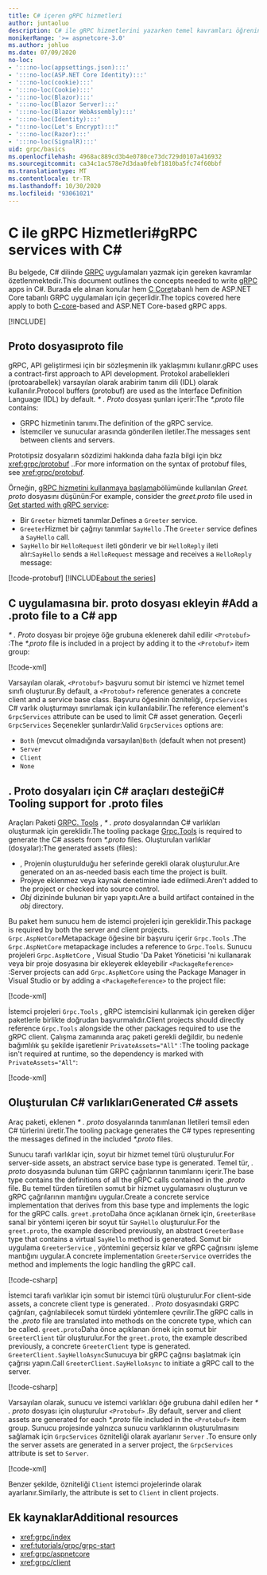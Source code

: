 ```yaml
---
title: C# içeren gRPC hizmetleri
author: juntaoluo
description: C# ile gRPC hizmetlerini yazarken temel kavramları öğrenin.
monikerRange: '>= aspnetcore-3.0'
ms.author: johluo
ms.date: 07/09/2020
no-loc:
- ':::no-loc(appsettings.json):::'
- ':::no-loc(ASP.NET Core Identity):::'
- ':::no-loc(cookie):::'
- ':::no-loc(Cookie):::'
- ':::no-loc(Blazor):::'
- ':::no-loc(Blazor Server):::'
- ':::no-loc(Blazor WebAssembly):::'
- ':::no-loc(Identity):::'
- ":::no-loc(Let's Encrypt):::"
- ':::no-loc(Razor):::'
- ':::no-loc(SignalR):::'
uid: grpc/basics
ms.openlocfilehash: 4968ac889cd3b4e0780ce73dc729d0107a416932
ms.sourcegitcommit: ca34c1ac578e7d3daa0febf1810ba5fc74f60bbf
ms.translationtype: MT
ms.contentlocale: tr-TR
ms.lasthandoff: 10/30/2020
ms.locfileid: "93061021"
---
```

# <a name="grpc-services-with-c"></a><span data-ttu-id="6cef5-103">C ile gRPC Hizmetleri\#</span><span class="sxs-lookup"><span data-stu-id="6cef5-103">gRPC services with C\#</span></span>

<span data-ttu-id="6cef5-104">Bu belgede, C# dilinde [GRPC](https://grpc.io/docs/guides/) uygulamaları yazmak için gereken kavramlar özetlenmektedir.</span><span class="sxs-lookup"><span data-stu-id="6cef5-104">This document outlines the concepts needed to write [gRPC](https://grpc.io/docs/guides/) apps in C#.</span></span> <span data-ttu-id="6cef5-105">Burada ele alınan konular hem [C Core](https://grpc.io/blog/grpc-stacks)tabanlı hem de ASP.NET Core tabanlı GRPC uygulamaları için geçerlidir.</span><span class="sxs-lookup"><span data-stu-id="6cef5-105">The topics covered here apply to both [C-core](https://grpc.io/blog/grpc-stacks)-based and ASP.NET Core-based gRPC apps.</span></span>

[!INCLUDE[](~/includes/gRPCazure.md)]

## <a name="proto-file"></a><span data-ttu-id="6cef5-106">Proto dosyası</span><span class="sxs-lookup"><span data-stu-id="6cef5-106">proto file</span></span>

<span data-ttu-id="6cef5-107">gRPC, API geliştirmesi için bir sözleşmenin ilk yaklaşımını kullanır.</span><span class="sxs-lookup"><span data-stu-id="6cef5-107">gRPC uses a contract-first approach to API development.</span></span> <span data-ttu-id="6cef5-108">Protokol arabellekleri (protoarabellek) varsayılan olarak arabirim tanım dili (IDL) olarak kullanılır.</span><span class="sxs-lookup"><span data-stu-id="6cef5-108">Protocol buffers (protobuf) are used as the Interface Definition Language (IDL) by default.</span></span> <span data-ttu-id="6cef5-109">*\* . Proto* dosyası şunları içerir:</span><span class="sxs-lookup"><span data-stu-id="6cef5-109">The *\*.proto* file contains:</span></span>

* <span data-ttu-id="6cef5-110">GRPC hizmetinin tanımı.</span><span class="sxs-lookup"><span data-stu-id="6cef5-110">The definition of the gRPC service.</span></span>
* <span data-ttu-id="6cef5-111">İstemciler ve sunucular arasında gönderilen iletiler.</span><span class="sxs-lookup"><span data-stu-id="6cef5-111">The messages sent between clients and servers.</span></span>

<span data-ttu-id="6cef5-112">Prototipsiz dosyaların sözdizimi hakkında daha fazla bilgi için bkz <xref:grpc/protobuf> ..</span><span class="sxs-lookup"><span data-stu-id="6cef5-112">For more information on the syntax of protobuf files, see <xref:grpc/protobuf>.</span></span>

<span data-ttu-id="6cef5-113">Örneğin, [gRPC hizmetini kullanmaya başlama](xref:tutorials/grpc/grpc-start)bölümünde kullanılan *Greet. proto* dosyasını düşünün:</span><span class="sxs-lookup"><span data-stu-id="6cef5-113">For example, consider the *greet.proto* file used in [Get started with gRPC service](xref:tutorials/grpc/grpc-start):</span></span>

* <span data-ttu-id="6cef5-114">Bir `Greeter` hizmeti tanımlar.</span><span class="sxs-lookup"><span data-stu-id="6cef5-114">Defines a `Greeter` service.</span></span>
* <span data-ttu-id="6cef5-115">`Greeter`Hizmet bir çağrıyı tanımlar `SayHello` .</span><span class="sxs-lookup"><span data-stu-id="6cef5-115">The `Greeter` service defines a `SayHello` call.</span></span>
* <span data-ttu-id="6cef5-116">`SayHello` bir `HelloRequest` ileti gönderir ve bir `HelloReply` ileti alır:</span><span class="sxs-lookup"><span data-stu-id="6cef5-116">`SayHello` sends a `HelloRequest` message and receives a `HelloReply` message:</span></span>

[!code-protobuf[](~/tutorials/grpc/grpc-start/sample/GrpcGreeter/Protos/greet.proto)]
[!INCLUDE[about the series](~/includes/code-comments-loc.md)]

## <a name="add-a-proto-file-to-a-c-app"></a><span data-ttu-id="6cef5-117">C uygulamasına bir. proto dosyası ekleyin \#</span><span class="sxs-lookup"><span data-stu-id="6cef5-117">Add a .proto file to a C\# app</span></span>

<span data-ttu-id="6cef5-118">*\* . Proto* dosyası bir projeye öğe grubuna eklenerek dahil edilir `<Protobuf>` :</span><span class="sxs-lookup"><span data-stu-id="6cef5-118">The *\*.proto* file is included in a project by adding it to the `<Protobuf>` item group:</span></span>

[!code-xml[](~/tutorials/grpc/grpc-start/sample/GrpcGreeter/GrpcGreeter.csproj?highlight=2&range=7-9)]

<span data-ttu-id="6cef5-119">Varsayılan olarak, `<Protobuf>` başvuru somut bir istemci ve hizmet temel sınıfı oluşturur.</span><span class="sxs-lookup"><span data-stu-id="6cef5-119">By default, a `<Protobuf>` reference generates a concrete client and a service base class.</span></span> <span data-ttu-id="6cef5-120">Başvuru öğesinin özniteliği, `GrpcServices` C# varlık oluşturmayı sınırlamak için kullanılabilir.</span><span class="sxs-lookup"><span data-stu-id="6cef5-120">The reference element's `GrpcServices` attribute can be used to limit C# asset generation.</span></span> <span data-ttu-id="6cef5-121">Geçerli `GrpcServices` Seçenekler şunlardır:</span><span class="sxs-lookup"><span data-stu-id="6cef5-121">Valid `GrpcServices` options are:</span></span>

* <span data-ttu-id="6cef5-122">`Both` (mevcut olmadığında varsayılan)</span><span class="sxs-lookup"><span data-stu-id="6cef5-122">`Both` (default when not present)</span></span>
* `Server`
* `Client`
* `None`

## <a name="c-tooling-support-for-proto-files"></a><span data-ttu-id="6cef5-123">. Proto dosyaları için C# araçları desteği</span><span class="sxs-lookup"><span data-stu-id="6cef5-123">C# Tooling support for .proto files</span></span>

<span data-ttu-id="6cef5-124">Araçları Paketi [GRPC. Tools](https://www.nuget.org/packages/Grpc.Tools/) , *\* . proto* dosyalarından C# varlıkları oluşturmak için gereklidir.</span><span class="sxs-lookup"><span data-stu-id="6cef5-124">The tooling package [Grpc.Tools](https://www.nuget.org/packages/Grpc.Tools/) is required to generate the C# assets from *\*.proto* files.</span></span> <span data-ttu-id="6cef5-125">Oluşturulan varlıklar (dosyalar):</span><span class="sxs-lookup"><span data-stu-id="6cef5-125">The generated assets (files):</span></span>

* <span data-ttu-id="6cef5-126">, Projenin oluşturulduğu her seferinde gerekli olarak oluşturulur.</span><span class="sxs-lookup"><span data-stu-id="6cef5-126">Are generated on an as-needed basis each time the project is built.</span></span>
* <span data-ttu-id="6cef5-127">Projeye eklenmez veya kaynak denetimine iade edilmedi.</span><span class="sxs-lookup"><span data-stu-id="6cef5-127">Aren't added to the project or checked into source control.</span></span>
* <span data-ttu-id="6cef5-128">*Obj* dizininde bulunan bir yapı yapıtı.</span><span class="sxs-lookup"><span data-stu-id="6cef5-128">Are a build artifact contained in the *obj* directory.</span></span>

<span data-ttu-id="6cef5-129">Bu paket hem sunucu hem de istemci projeleri için gereklidir.</span><span class="sxs-lookup"><span data-stu-id="6cef5-129">This package is required by both the server and client projects.</span></span> <span data-ttu-id="6cef5-130">`Grpc.AspNetCore`Metapackage öğesine bir başvuru içerir `Grpc.Tools` .</span><span class="sxs-lookup"><span data-stu-id="6cef5-130">The `Grpc.AspNetCore` metapackage includes a reference to `Grpc.Tools`.</span></span> <span data-ttu-id="6cef5-131">Sunucu projeleri `Grpc.AspNetCore` , Visual Studio 'Da Paket Yöneticisi 'ni kullanarak veya bir proje dosyasına bir ekleyerek ekleyebilir `<PackageReference>` :</span><span class="sxs-lookup"><span data-stu-id="6cef5-131">Server projects can add `Grpc.AspNetCore` using the Package Manager in Visual Studio or by adding a `<PackageReference>` to the project file:</span></span>

[!code-xml[](~/tutorials/grpc/grpc-start/sample/GrpcGreeter/GrpcGreeter.csproj?highlight=1&range=12)]

<span data-ttu-id="6cef5-132">İstemci projeleri `Grpc.Tools` , gRPC istemcisini kullanmak için gereken diğer paketlerle birlikte doğrudan başvurmalıdır.</span><span class="sxs-lookup"><span data-stu-id="6cef5-132">Client projects should directly reference `Grpc.Tools` alongside the other packages required to use the gRPC client.</span></span> <span data-ttu-id="6cef5-133">Çalışma zamanında araç paketi gerekli değildir, bu nedenle bağımlılık şu şekilde işaretlenir `PrivateAssets="All"` :</span><span class="sxs-lookup"><span data-stu-id="6cef5-133">The tooling package isn't required at runtime, so the dependency is marked with `PrivateAssets="All"`:</span></span>

[!code-xml[](~/tutorials/grpc/grpc-start/sample/GrpcGreeterClient/GrpcGreeterClient.csproj?highlight=3&range=9-11)]

## <a name="generated-c-assets"></a><span data-ttu-id="6cef5-134">Oluşturulan C# varlıkları</span><span class="sxs-lookup"><span data-stu-id="6cef5-134">Generated C# assets</span></span>

<span data-ttu-id="6cef5-135">Araç paketi, eklenen *\* . proto* dosyalarında tanımlanan Iletileri temsil eden C# türlerini üretir.</span><span class="sxs-lookup"><span data-stu-id="6cef5-135">The tooling package generates the C# types representing the messages defined in the included *\*.proto* files.</span></span>

<span data-ttu-id="6cef5-136">Sunucu tarafı varlıklar için, soyut bir hizmet temel türü oluşturulur.</span><span class="sxs-lookup"><span data-stu-id="6cef5-136">For server-side assets, an abstract service base type is generated.</span></span> <span data-ttu-id="6cef5-137">Temel tür, *. proto* dosyasında bulunan tüm GRPC çağrılarının tanımlarını içerir.</span><span class="sxs-lookup"><span data-stu-id="6cef5-137">The base type contains the definitions of all the gRPC calls contained in the *.proto* file.</span></span> <span data-ttu-id="6cef5-138">Bu temel türden türetilen somut bir hizmet uygulamasını oluşturun ve gRPC çağrılarının mantığını uygular.</span><span class="sxs-lookup"><span data-stu-id="6cef5-138">Create a concrete service implementation that derives from this base type and implements the logic for the gRPC calls.</span></span> <span data-ttu-id="6cef5-139">`greet.proto`Daha önce açıklanan örnek için, `GreeterBase` sanal bir yöntemi içeren bir soyut tür `SayHello` oluşturulur.</span><span class="sxs-lookup"><span data-stu-id="6cef5-139">For the `greet.proto`, the example described previously, an abstract `GreeterBase` type that contains a virtual `SayHello` method is generated.</span></span> <span data-ttu-id="6cef5-140">Somut bir uygulama `GreeterService` , yöntemini geçersiz kılar ve gRPC çağrısını işleme mantığını uygular.</span><span class="sxs-lookup"><span data-stu-id="6cef5-140">A concrete implementation `GreeterService` overrides the method and implements the logic handling the gRPC call.</span></span>

[!code-csharp[](~/tutorials/grpc/grpc-start/sample/GrpcGreeter/Services/GreeterService.cs?name=snippet)]

<span data-ttu-id="6cef5-141">İstemci tarafı varlıklar için somut bir istemci türü oluşturulur.</span><span class="sxs-lookup"><span data-stu-id="6cef5-141">For client-side assets, a concrete client type is generated.</span></span> <span data-ttu-id="6cef5-142">*. Proto* dosyasındaki GRPC çağrıları, çağrılabilecek somut türdeki yöntemlere çevrilir.</span><span class="sxs-lookup"><span data-stu-id="6cef5-142">The gRPC calls in the *.proto* file are translated into methods on the concrete type, which can be called.</span></span> <span data-ttu-id="6cef5-143">`greet.proto`Daha önce açıklanan örnek için somut bir `GreeterClient` tür oluşturulur.</span><span class="sxs-lookup"><span data-stu-id="6cef5-143">For the `greet.proto`, the example described previously, a concrete `GreeterClient` type is generated.</span></span> <span data-ttu-id="6cef5-144">`GreeterClient.SayHelloAsync`Sunucuya bir gRPC çağrısı başlatmak için çağrısı yapın.</span><span class="sxs-lookup"><span data-stu-id="6cef5-144">Call `GreeterClient.SayHelloAsync` to initiate a gRPC call to the server.</span></span>

[!code-csharp[](~/tutorials/grpc/grpc-start/sample/GrpcGreeterClient/Program.cs?name=snippet)]

<span data-ttu-id="6cef5-145">Varsayılan olarak, sunucu ve istemci varlıkları öğe grubuna dahil edilen her *\* . proto* dosyası için oluşturulur `<Protobuf>` .</span><span class="sxs-lookup"><span data-stu-id="6cef5-145">By default, server and client assets are generated for each *\*.proto* file included in the `<Protobuf>` item group.</span></span> <span data-ttu-id="6cef5-146">Sunucu projesinde yalnızca sunucu varlıklarının oluşturulmasını sağlamak için `GrpcServices` özniteliği olarak ayarlanır `Server` .</span><span class="sxs-lookup"><span data-stu-id="6cef5-146">To ensure only the server assets are generated in a server project, the `GrpcServices` attribute is set to `Server`.</span></span>

[!code-xml[](~/tutorials/grpc/grpc-start/sample/GrpcGreeter/GrpcGreeter.csproj?highlight=2&range=7-9)]

<span data-ttu-id="6cef5-147">Benzer şekilde, özniteliği `Client` istemci projelerinde olarak ayarlanır.</span><span class="sxs-lookup"><span data-stu-id="6cef5-147">Similarly, the attribute is set to `Client` in client projects.</span></span>

## <a name="additional-resources"></a><span data-ttu-id="6cef5-148">Ek kaynaklar</span><span class="sxs-lookup"><span data-stu-id="6cef5-148">Additional resources</span></span>

* <xref:grpc/index>
* <xref:tutorials/grpc/grpc-start>
* <xref:grpc/aspnetcore>
* <xref:grpc/client>
